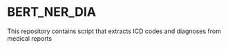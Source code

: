 # BERT_NER_DIA
This repository contains script that extracts ICD codes and diagnoses from medical reports
